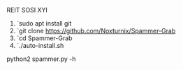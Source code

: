 REIT SOSI XYI
1. `sudo apt install git
2. `git clone https://github.com/Noxturnix/Spammer-Grab
3. `cd Spammer-Grab
4. `./auto-install.sh


python2 spammer.py -h

